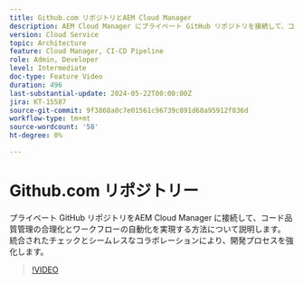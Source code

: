 ```yaml
---
title: Github.com リポジトリとAEM Cloud Manager
description: AEM Cloud Manager にプライベート GitHub リポジトリを接続して、コード品質チェックの合理化、ワークフローの自動化、開発効率の向上を行います。
version: Cloud Service
topic: Architecture
feature: Cloud Manager, CI-CD Pipeline
role: Admin, Developer
level: Intermediate
doc-type: Feature Video
duration: 496
last-substantial-update: 2024-05-22T00:00:00Z
jira: KT-15587
source-git-commit: 9f3868a0c7e01561c96739c891d68a95912f836d
workflow-type: tm+mt
source-wordcount: '58'
ht-degree: 0%

---
```



# Github.com リポジトリー

プライベート GitHub リポジトリをAEM Cloud Manager に接続して、コード品質管理の合理化とワークフローの自動化を実現する方法について説明します。 統合されたチェックとシームレスなコラボレーションにより、開発プロセスを強化します。

>[!VIDEO](https://video.tv.adobe.com/v/3429302/?learn=on)
